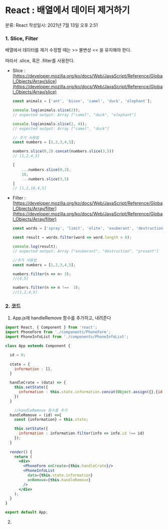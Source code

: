 # React : 배열에서 데이터 제거하기

분류: React
작성일시: 2021년 7월 13일 오후 2:51

### 1. Slice, Filter

배열에서 데이터를 제거 수정할 때는 >> 불변성 << 을 유지해야 한다.

따라서 .slice, 혹은 .filter를 사용한다.

- Slice : [https://developer.mozilla.org/ko/docs/Web/JavaScript/Reference/Global_Objects/Array/slice](https://developer.mozilla.org/ko/docs/Web/JavaScript/Reference/Global_Objects/Array/slice)

    ```jsx
    const animals = ['ant', 'bison', 'camel', 'duck', 'elephant'];

    console.log(animals.slice(2));
    // expected output: Array ["camel", "duck", "elephant"]

    console.log(animals.slice(2, 4));
    // expected output: Array ["camel", "duck"]

    // 추가 사용법
    const numbers = [1,2,3,4,5];

    numbers.slice(0,2).concat(numbers.slice(3,5))
    // [1,2,4,5]

    [
    	...numbers.slice(0,2),
    	10,
    	...numbers.slice(3,5)
    ]
    // [1,2,10,4,5]
    ```

- Filter : [https://developer.mozilla.org/ko/docs/Web/JavaScript/Reference/Global_Objects/Array/filter](https://developer.mozilla.org/ko/docs/Web/JavaScript/Reference/Global_Objects/Array/filter)

    ```jsx
    const words = ['spray', 'limit', 'elite', 'exuberant', 'destruction', 'present'];

    const result = words.filter(word => word.length > 6);

    console.log(result);
    // expected output: Array ["exuberant", "destruction", "present"]

    //추가 사용법
    const numbers = [1,2,3,4,5];

    numbers.filter(n => n> 3);
    //[4,5]

    numbers.filter(n => n !==  3);
    //[1,2,4,5]
    ```

### 2. 코드

1. App.js에 handleRemove 함수를 추가하고, 내려준다

```jsx
import React, { Component } from 'react';
import PhoneForm from './components/PhoneForm';
import PhoneInfoList from './components/PhoneInfoList';

class App extends Component {

  id = 0;
  
  state = {
    information : [],
  }

  handleCrate = (data) => {
    this.setState({
      information : this.state.information.concat(Object.assign({},{id: this.id++},data))
    })
  }

	//handleRemove 함수를 추가
  handleRemove = (id) =>{
    const {information} = this.state;

    this.setState({
      information : information.filter(info => info.id !== id)
    });
  }
  
  render() {
    return (
      <div>
        <PhoneForm onCreate={this.handleCrate}/>
        <PhoneInfoList 
          data={this.state.information}
          onRemove={this.handleRemove}
        />
      </div>
    );
  }
}

export default App;
```

2.